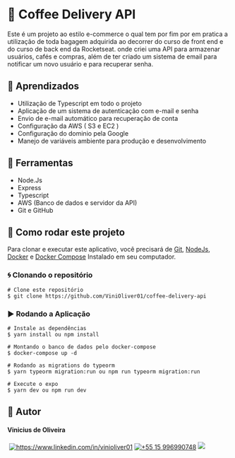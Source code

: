 # 🚀 Coffee Delivery API

Este é um projeto ao estilo e-commerce o qual tem por fim por em pratica a utilização de toda bagagem adquirida ao decorrer do curso de front end e do curso de back end da Rocketseat. onde criei uma API para armazenar usuários, cafés e compras, além de ter criado um sistema de email para notificar um novo usuário e para recuperar senha.

## 📒 Aprendizados

- Utilização de Typescript em todo o projeto
- Aplicação de um sistema de autenticação com e-mail e senha
- Envio de e-mail automático para recuperação de conta
- Configuração da AWS ( S3 e EC2 )
- Configuração do dominio pela Google 
- Manejo de variáveis ambiente para produção e desenvolvimento

## 🔨 Ferramentas

- Node.Js
- Express
- Typescript
- AWS (Banco de dados e servidor da API)
- Git e GitHub

## 📁 Como rodar este projeto

Para clonar e executar este aplicativo, você precisará de [Git](https://git-scm.com), [NodeJs](https://nodejs.org/en/), [Docker](https://www.docker.com) e [Docker Compose](https://docs.docker.com/compose/install/)  Instalado em seu computador.

### 🌀 Clonando o repositório
```
# Clone este repositório
$ git clone https://github.com/ViniOliver01/coffee-delivery-api

```
### ▶️ Rodando a Aplicação

```
# Instale as dependências
$ yarn install ou npm install

# Montando o banco de dados pelo docker-compose
$ docker-compose up -d

# Rodando as migrations do typeorm
$ yarn typeorm migration:run ou npm run typeorm migration:run

# Execute o expo
$ yarn dev ou npm run dev

```
## 🧑 Autor

<h4>Vinicius de Oliveira</h4>
  <a href="mailto:vinioliver.dev@gmail.com?" target="blank"><img align="center" src="https://img.shields.io/badge/Gmail-D14836?style=for-the-badge&logo=gmail&logoColor=white" alt=""/></a>
    <a href="https://www.linkedin.com/in/vinioliver01" target="blank"><img align="center" src="https://img.shields.io/badge/LinkedIn-0077B5?style=for-the-badge&logo=linkedin&logoColor=white" alt="https://www.linkedin.com/in/vinioliver01"/></a>
    <a href="https://wa.me/5515996990748" target="blank"><img align="center" src="https://img.shields.io/badge/WhatsApp-25D366?style=for-the-badge&logo=whatsapp&logoColor=white" alt="+55 15 996990748"/></a>
    <a href="https://github.com/ViniOliver01" target="_blank"><img src="https://img.shields.io/badge/github.io-gray?style=for-the-badge&logo=github&logoColor=white" ></a>
